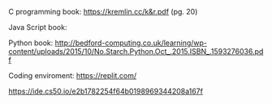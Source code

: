 C programming book: https://kremlin.cc/k&r.pdf (pg. 20) 

Java Script book:

Python book: http://bedford-computing.co.uk/learning/wp-content/uploads/2015/10/No.Starch.Python.Oct_.2015.ISBN_.1593276036.pdf


Coding enviroment: https://replit.com/

https://ide.cs50.io/e2b1782254f64b0198969344208a167f
